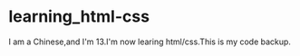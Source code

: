 learning_html-css
=================
I am a Chinese,and I'm 13.I'm now learing html/css.This is my code backup.
